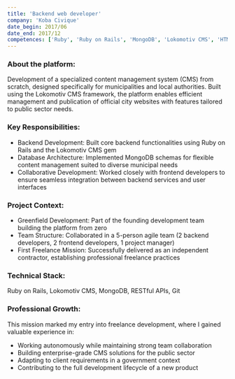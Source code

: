 ```yaml
---
title: 'Backend web developer'
company: 'Koba Civique'
date_begin: 2017/06
date_end: 2017/12
competences: ['Ruby', 'Ruby on Rails', 'MongoDB', 'Lokomotiv CMS', 'HTML', 'CSS', 'Javascript', 'web development', 'Object-Oriented Programming (OOP)', 'NoSQL', 'API Development']
---
```



### About the platform:
Development of a specialized content management system (CMS) from scratch, designed specifically for municipalities and local authorities. Built using the Lokomotiv CMS framework, the platform enables efficient management and publication of official city websites with features tailored to public sector needs.

### Key Responsibilities:
- Backend Development: Built core backend functionalities using Ruby on Rails and the Lokomotiv CMS gem
- Database Architecture: Implemented MongoDB schemas for flexible content management suited to diverse municipal needs
- Collaborative Development: Worked closely with frontend developers to ensure seamless integration between backend services and user interfaces

### Project Context:
- Greenfield Development: Part of the founding development team building the platform from zero
- Team Structure: Collaborated in a 5-person agile team (2 backend developers, 2 frontend developers, 1 project manager)
- First Freelance Mission: Successfully delivered as an independent contractor, establishing professional freelance practices

### Technical Stack:
Ruby on Rails, Lokomotiv CMS, MongoDB, RESTful APIs, Git

### Professional Growth:
This mission marked my entry into freelance development, where I gained valuable experience in:
- Working autonomously while maintaining strong team collaboration
- Building enterprise-grade CMS solutions for the public sector
- Adapting to client requirements in a government context
- Contributing to the full development lifecycle of a new product